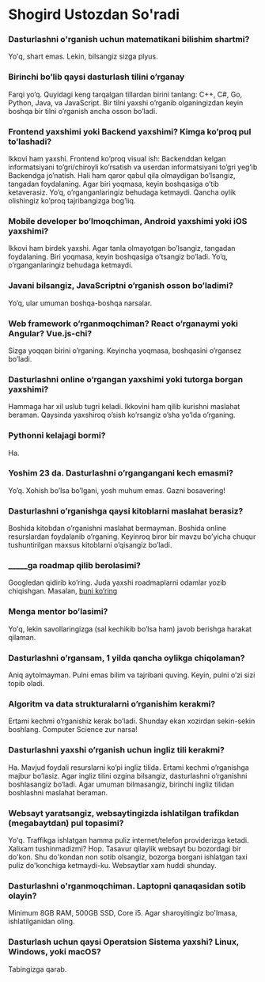 # Shogird Ustozdan So'radi

### Dasturlashni o'rganish uchun matematikani bilishim shartmi?
Yo'q, shart emas. Lekin, bilsangiz sizga plyus.

### Birinchi bo’lib qaysi dasturlash tilini o’rganay
Farqi yo’q. Quyidagi keng tarqalgan tillardan birini tanlang: C++, C#, Go, Python, Java, va JavaScript. Bir tilni yaxshi o’rganib olganingizdan keyin boshqa bir tilni o’rganish ancha osson bo’ladi.

### Frontend yaxshimi yoki Backend yaxshimi? Kimga ko’proq pul to’lashadi?
Ikkovi ham yaxshi. Frontend ko’proq visual ish: Backenddan kelgan informatsiyani to’gri/chiroyli ko’rsatish va userdan informatsiyani to’gri yeg’ib Backendga jo’natish. Hali ham qaror qabul qila olmaydigan bo’lsangiz, tangadan foydalaning. Agar biri yoqmasa, keyin boshqasiga o’tib ketaverasiz. Yo’q, o’rganganlaringiz behudaga ketmaydi. Qancha oylik olishingiz ko’proq tajribangizga bog’liq.

### Mobile developer bo’lmoqchiman, Android yaxshimi yoki iOS yaxshimi?
Ikkovi ham birdek yaxshi. Agar tanla olmayotgan bo’lsangiz, tangadan foydalaning. Biri yoqmasa, keyin boshqasiga o’tsangiz bo’ladi. Yo’q, o’rganganlaringiz behudaga ketmaydi.

### Javani bilsangiz, JavaScriptni o’rganish osson bo’ladimi?
Yo’q, ular umuman boshqa-boshqa narsalar.

### Web framework o’rganmoqchiman? React o’rganaymi yoki Angular? Vue.js-chi?
Sizga yoqqan birini o’rganing. Keyincha yoqmasa, boshqasini o’rgansez bo’ladi.

### Dasturlashni online o’rgangan yaxshimi yoki tutorga borgan yaxshimi?
Hammaga har xil uslub tugri keladi. Ikkovini ham qilib kurishni maslahat beraman. Qaysinda yaxshiroq o’sish ko’rsangiz o’sha yo’lda o’rganing.

### Pythonni kelajagi bormi?
Ha.

### Yoshim 23 da. Dasturlashni o’rgangangani kech emasmi?
Yo’q. Xohish bo’lsa bo’lgani, yosh muhum emas. Gazni bosavering!

### Dasturlashni o’rganishga qaysi kitoblarni maslahat berasiz?
Boshida kitobdan o’rganishni maslahat bermayman. Boshida online resurslardan foydalanib o’rganing. Keyinroq biror bir mavzu bo’yicha chuqur tushuntirilgan maxsus kitoblarni o’qisangiz bo’ladi.

### _____ga roadmap qilib berolasimi?
Googledan qidirib ko’ring. Juda yaxshi roadmaplarni odamlar yozib chiqishgan. Masalan, [buni ko’ring](https://github.com/kamranahmedse/developer-roadmap)

### Menga mentor bo’lasimi?
Yo'q, lekin savollaringizga (sal kechikib bo’lsa ham) javob berishga harakat qilaman.

### Dasturlashni o’rgansam, 1 yilda qancha oylikga chiqolaman?
Aniq aytolmayman. Pulni emas bilim va tajribani quving. Keyin, pulni o’zi sizi topib oladi.

### Algoritm va data strukturalarni o’rganishim kerakmi?
Ertami kechmi o’rganishiz kerak bo’ladi. Shunday ekan xozirdan sekin-sekin boshlang. Computer Science zur narsa!

### Dasturlashni yaxshi o’rganish uchun ingliz tili kerakmi?
Ha. Mavjud foydali resurslarni ko’pi ingliz tilida. Ertami kechmi o’rganishga majbur bo’lasiz. Agar ingliz tilini ozgina bilsangiz, dasturlashni o’rganishni boshlasangiz bo’ladi. Agar umuman bilmasangiz, birinchi ingliz tilidan boshlashni maslahat beraman.

### Websayt yaratsangiz, websaytingizda ishlatilgan trafikdan (megabaytdan) pul topasimi?
Yo'q. Traffikga ishlatgan hamma puliz internet/telefon providerizga ketadi. Xalixam tushinmadizmi? Hop. Tasavur qilaylik websayt bu bozordagi bir do'kon. Shu do'kondan non sotib olsangiz, bozorga borgani ishlatgan taxi puliz do'konchiga ketmaydi-ku. Websaytlar xam huddi shunday.

### Dasturlashni o'rganmoqchiman. Laptopni qanaqasidan sotib olayin?
Minimum 8GB RAM, 500GB SSD, Core i5. Agar sharoyitingiz bo'lmasa, ishlatilganidan oling.

### Dasturlash uchun qaysi Operatsion Sistema yaxshi? Linux, Windows, yoki macOS?
Tabingizga qarab.